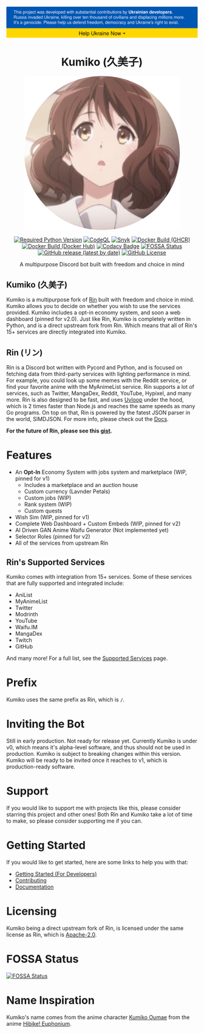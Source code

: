 <div align=center>

[![Stand With Ukraine](https://raw.githubusercontent.com/vshymanskyy/StandWithUkraine/main/banner-direct.svg)](https://stand-with-ukraine.pp.ua)

# Kumiko (久美子)
![Kumiko](./assets/kumiko-resized-round.svg)

[![Required Python Version](https://img.shields.io/badge/Python-3.10-blue?logo=python&logoColor=white)](https://github.com/No767/Kumiko/blob/dev/pyproject.toml) [![CodeQL](https://github.com/No767/Kumiko/actions/workflows/codeql-analysis.yml/badge.svg?branch=dev)](https://github.com/No767/Kumiko/actions/workflows/codeql-analysis.yml) [![Snyk](https://github.com/No767/Kumiko/actions/workflows/snyk.yml/badge.svg?branch=dev)](https://github.com/No767/Kumiko/actions/workflows/snyk.yml) [![Docker Build (GHCR)](https://github.com/No767/Kumiko/actions/workflows/docker-build-ghcr.yml/badge.svg)](https://github.com/No767/Kumiko/actions/workflows/docker-build-ghcr.yml) [![Docker Build (Docker Hub)](https://github.com/No767/Kumiko/actions/workflows/docker-build-hub.yml/badge.svg)](https://github.com/No767/Kumiko/actions/workflows/docker-build-hub.yml) [![Codacy Badge](https://app.codacy.com/project/badge/Grade/950cd812f1e04f0d813bb0298fdaa225)](https://www.codacy.com/gh/No767/Kumiko/dashboard?utm_source=github.com&amp;utm_medium=referral&amp;utm_content=No767/Kumiko&amp;utm_campaign=Badge_Grade) [![FOSSA Status](https://app.fossa.com/api/projects/git%2Bgithub.com%2FNo767%2FKumiko.svg?type=shield)](https://app.fossa.com/projects/git%2Bgithub.com%2FNo767%2FKumiko?ref=badge_shield) [![GitHub release (latest by date)](https://img.shields.io/github/v/release/No767/Kumiko?display_name=tag&label=Release&logo=github)](https://github.com/No767/Kumiko/releases) [![GitHub License](https://img.shields.io/github/license/No767/Rin?label=License&logo=github)](https://github.com/No767/Kumiko/blob/dev/LICENSE)

A multipurpose Discord bot built with freedom and choice in mind

<div align=left>


## Kumiko (久美子)

Kumiko is a multipurpose fork of [Rin](https://github.com/No767/Rin) built with freedom and choice in mind. Kumiko allows you to decide on whether you wish to use the services provided. Kumiko includes a opt-in economy system, and soon a web dashboard (pinned for v2.0). Just like Rin, Kumiko is completely written in Python, and is a direct upstream fork from Rin. Which means that all of Rin's 15+ services are directly integrated into Kumiko.

## Rin (リン)

Rin is a Discord bot written with Pycord and Python, and is focused on fetching data from third-party services with lighting performance in mind. For example, you could look up some memes with the Reddit service, 
or find your favorite anime with the MyAnimeList service. Rin supports a lot of services, such as Twitter, MangaDex, Reddit, YouTube, Hypixel, and many more. Rin is also designed to be fast, and uses [Uvloop](https://github.com/MagicStack/uvloop) under the 
hood, which is 2 times faster than Node.js and reaches the same speeds as many Go programs. On top on that, Rin is powered by the fatest JSON parser in the world, SIMDJSON. For more info, please check out the [Docs](https://docs.rinbot.live/).

**For the future of Rin, please see this [gist](https://gist.github.com/No767/de27c61dc471ac331a45ea7c2bda62c0).**

# Features

- An **Opt-In** Economy System with jobs system and marketplace (WIP, pinned for v1)
    - Includes a marketplace and an auction house 
    - Custom currency (Lavnder Petals)
    - Custom jobs (WIP)
    - Rank system (WIP)
    - Custom quests
- Wish Sim (WIP, pinned for v1)
- Complete Web Dashboard + Custom Embeds (WIP, pinned for v2)
- AI Driven GAN Anime Waifu Generator (Not implemented yet)
- Selector Roles (pinned for v2)
- All of the services from upstream Rin
## Rin's Supported Services

Kumiko comes with integration from 15+ services. Some of these services that are fully supported and integrated include:

- AniList
- MyAnimeList
- Twitter
- Modrinth
- YouTube
- Waifu.IM
- MangaDex
- Twitch
- GitHub

And many more! For a full list, see the [Supported Services](https://docs.rinbot.live/docs/about/supported-services) page.

# Prefix

Kumiko uses the same prefix as Rin, which is `/`.

# Inviting the Bot

Still in early production. Not ready for release yet. Currently Kumiko is under v0, which means it's alpha-level software, and thus should not be used in production. Kumiko is subject to breaking changes within this version. Kumiko will be ready to be invited once it reaches to v1, which is production-ready software.

# Support 

If you would like to support me with projects like this, please consider starring this project and other ones! Both Rin and Kumiko take a lot of time to make, so please consider supporting me if you can.

# Getting Started

If you would like to get started, here are some links to help you with that:

- [Getting Started (For Developers)](./Community/getting-started.md)
- [Contributing](./Community/contributing.md)
- [Documentation](https://`docs.kumiko-bot.tech/)

# Licensing

Kumiko being a direct upstream fork of Rin, is licensed under the same license as Rin, which is [Apache-2.0](https://github.com/No767/Kumiko/blob/dev/LICENSE).

# FOSSA Status

[![FOSSA Status](https://app.fossa.com/api/projects/git%2Bgithub.com%2FNo767%2FKumiko.svg?type=large)](https://app.fossa.com/projects/git%2Bgithub.com%2FNo767%2FKumiko?ref=badge_large)

# Name Inspiration

Kumiko's name comes from the anime character [Kumiko Oumae](https://hibike-euphonium.fandom.com/wiki/Kumiko_Oumae) from the anime [Hibike! Euphonium](https://anilist.co/anime/20912/Hibike-Euphonium/).
